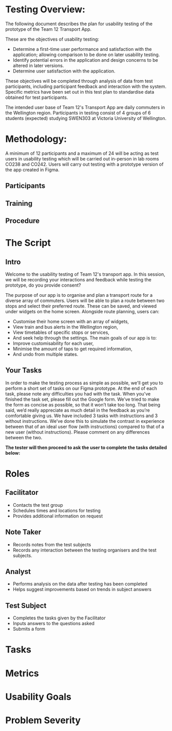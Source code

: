 # Testing Overview:
The following document describes the plan for usability testing of the prototype of the Team 12 Transport App.

These are the objectives of usability testing:
* Determine a first-time user performance and satisfaction with the application; allowing
comparison to be done on later usability testing.
* Identify potential errors in the application and design concerns to be altered in later
versions.
* Determine user satisfaction with the application.

These objectives will be completed through analysis of data from test participants, including participant feedback and interaction with the system. Specific metrics have been set out in this test plan to standardise data obtained for test participants. 

The intended user base of Team 12's Transport App are daily commuters in the Wellington region. Participants in testing consist of 4 groups of 6 students (expected) studying SWEN303 at Victoria University of Wellington.

# Methodology:
A minimum of 12 participants and a maximum of 24 will be acting as test users in usability testing which will be carried out in-person in lab rooms CO238 and CO242. Users will carry out testing with a prototype version of the app created in Figma.

## Participants

## Training

## Procedure

# The Script
## Intro
Welcome to the usability testing of Team 12's transport app. In this session, we will be recording your interactions and feedback while testing the prototype, do you provide consent?

The purpose of our app is to organise and plan a transport route for a diverse array of commuters. Users will be able to plan a route between two stops and select their preferred route. These can be saved, and viewed under widgets on the home screen. Alongside route planning, users can: 
* Customise their home screen with an array of widgets,
* View train and bus alerts in the Wellington region,
* View timetables of specific stops or services,
* And seek help through the settings.
The main goals of our app is to:
* Improve customisability for each user,
* Minimise the amount of taps to get required information,
* And undo from multiple states.
## Your Tasks
In order to make the testing process as simple as possible, we'll get you to perform a short set of tasks on our Figma prototype. At the end of each task, please note any difficulties you had with the task. When you've finished the task set, please fill out the Google form. We’ve tried to make the form as concise as possible, so that it won’t take too long. That being said, we’d really appreciate as much detail in the feedback as you’re comfortable giving us. We have included 3 tasks with instructions and 3 without instructions. We’ve done this to simulate the contrast in experience between that of an ideal user flow (with instructions) compared to that of a new user (without instructions). Please comment on any differences between the two.

**The tester will then proceed to ask the user to complete the tasks detailed below:**

# Roles

## Facilitator
* Contacts the test group
* Schedules times and locations for testing
* Provides additional information on request
## Note Taker
* Records notes from the test subjects
* Records any interaction between the testing organisers and the test subjects.
## Analyst
* Performs analysis on the data after testing has been completed
* Helps suggest improvements based on trends in subject answers
## Test Subject
* Completes the tasks given by the Facilitator
* Inputs answers to the questions asked
* Submits a form

# Tasks

# Metrics

# Usability Goals

# Problem Severity
